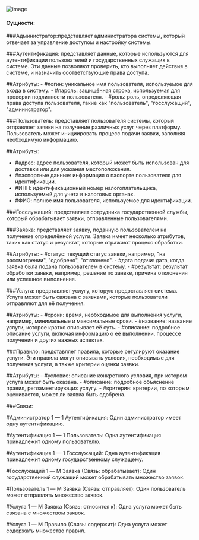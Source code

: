![image](https://github.com/user-attachments/assets/562a1a4f-11ff-48d6-a50d-554bdc8c3623)


#### **Сущности**:

###Администратор:представляет администратора системы, который отвечает за управление доступом и настройку системы.

    
###Аутентификация: представляет данные, которые используются для аутентификации пользователей и государственных служащих в системе. Эти данные позволяют проверить, кто выполняет действия в системе, и назначить соответствующие права доступа.

##Атрибуты: 
    - #логин: уникальное имя пользователя, используемое для входа в систему.
    - #пароль: защищённая строка, используемая для проверки подлинности пользователя.
    - #роль: роль, определяющая права доступа пользователя, такие как "пользователь", "госслужащий", "администратор".
    
###Пользователь: представляет пользователя системы, который отправляет заявки на получение различных услуг через платформу. Пользователь может инициировать процесс подачи заявки, заполняя необходимую информацию.

##Атрибуты: 
  - #адрес: адрес пользователя, который может быть использован для доставки или для указания местоположения.
  - #паспортные данные: информация о паспорте пользователя для идентификации.
  - #ИНН: идентификационный номер налогоплательщика, используемый для учета в налоговых органах.
  - #ФИО: полное имя пользователя, используемое для идентификации.
  

###Госслужащий: представляет сотрудника государственной службы, который обрабатывает заявки, отправленные пользователями.


###Заявка: представляет заявку, поданную пользователем на получение определённой услуги. Заявка имеет несколько атрибутов, таких как статус и результат, которые отражают процесс обработки.

##Атрибуты: 
    - #статус: текущий статус заявки, например, "на рассмотрении", "одобрено", "отклонено".
    - #дата подачи: дата, когда заявка была подана пользователем в систему.
    - #результат: результат обработки заявки, например, решение по заявке, причина отклонения или успешное выполнение.


###Услуга: представляет услугу, которую предоставляет система. Услуга может быть связана с заявками, которые пользователи отправляют для её получения.

##Атрибуты: 
    - #сроки: время, необходимое для выполнения услуги, например, минимальные и максимальные сроки.
    - #название: название услуги, которое кратко описывает её суть.
    - #описание: подробное описание услуги, включая информацию о её выполнении, процессе получения и других важных аспектах.


###Правило: представляет правила, которые регулируют оказание услуги. Эти правила могут описывать условия, необходимые для получения услуги, а также критерии оценки заявки.

##Атрибуты: 
    - #условие: описание конкретного условия, при котором услуга может быть оказана.
    - #описание: подробное объяснение правил, регламентирующих услугу.
    - #критерии: критерии, по которым оценивается, может ли заявка быть одобрена.


###Связи:

#Администратор 1 — 1 Аутентификация: Один администратор имеет одну аутентификацию.

#Аутентификация 1 — 1 Пользователь: Одна аутентификация принадлежит одному пользователю.

#Аутентификация 1 — 1 Госслужащий: Одна аутентификация принадлежит одному государственному служащему.

#Госслужащий 1 — M Заявка (Связь: обрабатывает): Один государственный служащий может обрабатывать множество заявок.

#Пользователь 1 — M Заявка (Связь: отправляет): Один пользователь может отправлять множество заявок.

#Услуга 1 — M Заявка (Связь: относится к): Одна услуга может быть связана с множеством заявок.

#Услуга 1 — M Правило (Связь: содержит): Одна услуга может содержать множество правил.

